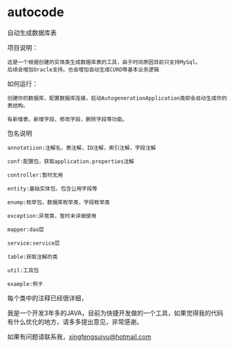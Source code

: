 # autocode
自动生成数据库表  

项目说明：  

    这是一个根据创建的实体类生成数据库表的工具，由于时间原因目前只支持MySql。
    后续会增加Oracle支持。也会增加自动生成CURD等基本业务逻辑  
    
如何运行：  

    创建你的数据库，配置数据库连接，启动AutogenerationApplication类即会自动生成你的表结构。  
    
    有新增表，新增字段，修改字段，删除字段等功能。 
    
包名说明  

    annotatiion:注解名，表注解，ID注解，索引注解，字段注解
    
    conf:配置包，获取application.properties注解
    
    controller:暂时无用
    
    entity:基础实体包，包含公用字段等
    
    enump:枚举包，数据库枚举类，字段枚举类
    
    exception:异常类，暂时未详细使用
    
    mapper:dao层
    
    service:service层
    
    table:获取注解的类
    
    util:工具包
    
    example:例子
    
 每个类中的注释已经很详细，
 
 我是一个开发3年多的JAVA，目前为快捷开发做的一个工具，如果觉得我的代码有什么优化的地方，请多多提出意见，非常感谢。
 
 如果有问题请联系我，xingfengsuiyu@hotmail.com
 
